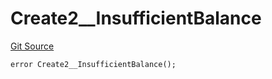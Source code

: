# Create2__InsufficientBalance
[Git Source](https://github.com/ContractLabs/foundry-bountykinds-contract/blob/67e6855d3beabdf242cc0b51d9e53b087a5235b9/src/oz-custom/oz/utils/Create2.sol)


```solidity
error Create2__InsufficientBalance();
```

